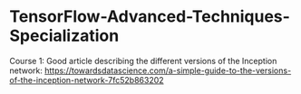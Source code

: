 # TensorFlow-Advanced-Techniques-Specialization

Course 1:
Good article describing the different versions of the Inception network:
https://towardsdatascience.com/a-simple-guide-to-the-versions-of-the-inception-network-7fc52b863202
